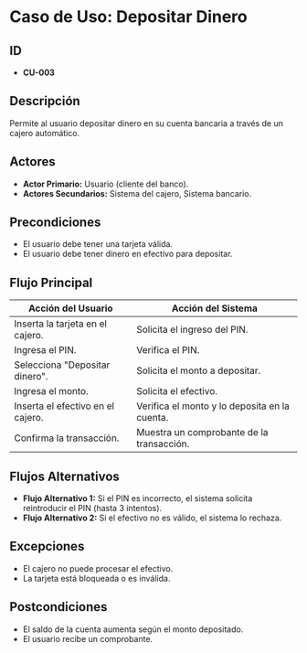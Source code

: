 # **Caso de Uso: Depositar Dinero**

## **ID**
- **CU-003**

## **Descripción**
Permite al usuario depositar dinero en su cuenta bancaria a través de un cajero automático.

## **Actores**
- **Actor Primario:** Usuario (cliente del banco).
- **Actores Secundarios:** Sistema del cajero, Sistema bancario.

## **Precondiciones**
- El usuario debe tener una tarjeta válida.
- El usuario debe tener dinero en efectivo para depositar.

## **Flujo Principal**
| **Acción del Usuario**               | **Acción del Sistema**                     |
|--------------------------------------|--------------------------------------------|
| Inserta la tarjeta en el cajero.     | Solicita el ingreso del PIN.               |
| Ingresa el PIN.                      | Verifica el PIN.                           |
| Selecciona "Depositar dinero".       | Solicita el monto a depositar.             |
| Ingresa el monto.                    | Solicita el efectivo.                      |
| Inserta el efectivo en el cajero.    | Verifica el monto y lo deposita en la cuenta. |
| Confirma la transacción.             | Muestra un comprobante de la transacción.  |

## **Flujos Alternativos**
- **Flujo Alternativo 1:** Si el PIN es incorrecto, el sistema solicita reintroducir el PIN (hasta 3 intentos).
- **Flujo Alternativo 2:** Si el efectivo no es válido, el sistema lo rechaza.

## **Excepciones**
- El cajero no puede procesar el efectivo.
- La tarjeta está bloqueada o es inválida.

## **Postcondiciones**
- El saldo de la cuenta aumenta según el monto depositado.
- El usuario recibe un comprobante.